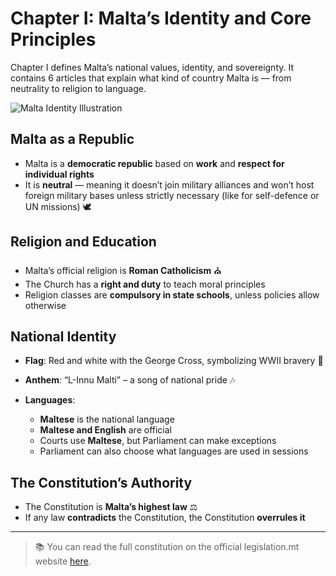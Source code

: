 # Chapter I: Malta’s Identity and Core Principles

Chapter I defines Malta’s national values, identity, and sovereignty. It contains 6 articles that explain what kind of country Malta is — from neutrality to religion to language.

![Malta Identity Illustration](../../images/malta-identity.png)

## Malta as a Republic

- Malta is a **democratic republic** based on **work** and **respect for individual rights**
- It is **neutral** — meaning it doesn’t join military alliances and won’t host foreign military bases unless strictly necessary (like for self-defence or UN missions) 🕊️

## Religion and Education

- Malta’s official religion is **Roman Catholicism** ⛪
- The Church has a **right and duty** to teach moral principles
- Religion classes are **compulsory in state schools**, unless policies allow otherwise

## National Identity

- **Flag**: Red and white with the George Cross, symbolizing WWII bravery 🚩
- **Anthem**: “L-Innu Malti” – a song of national pride 🎶
- **Languages**:

  - **Maltese** is the national language
  - **Maltese and English** are official
  - Courts use **Maltese**, but Parliament can make exceptions
  - Parliament can also choose what languages are used in sessions

## The Constitution’s Authority

- The Constitution is **Malta’s highest law** ⚖️
- If any law **contradicts** the Constitution, the Constitution **overrules it**

---

> 📚 You can read the full constitution on the official legislation.mt website [here](https://legislation.mt/eli/const/eng).

